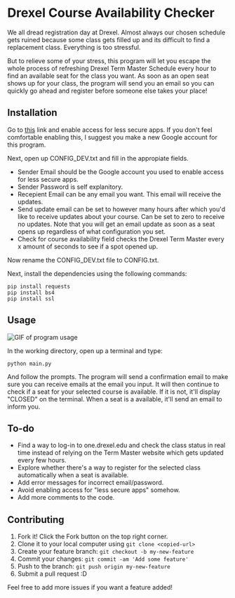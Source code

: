 # Drexel Course Availability Checker

We all dread registration day at Drexel. Almost always our chosen schedule gets ruined because some class gets filled up and its difficult to find a replacement class. Everything is too stressful.

But to relieve some of your stress, this program will let you escape the whole process of refreshing Drexel Term Master Schedule every hour to find an available seat for the class you want. As soon as an open seat shows up for your class, the program will send you an email so you can quickly go ahead and register before someone else takes your place!

## Installation

Go to [this](https://myaccount.google.com/lesssecureapps) link and enable access for less secure apps. If you don't feel comfortable enabling this, I suggest you make a new Google account for this program.

Next, open up CONFIG_DEV.txt and fill in the appropiate fields.
* Sender Email should be the Google account you used to enable access for less secure apps.
* Sender Password is self explanitory.
* Recepient Email can be any email you want. This email will receive the updates.
* Send update email can be set to however many hours after which you'd like to receive updates about your course. Can be set to zero to receive no updates. Note that you will get an email update as soon as a seat opens up regardless of what configuration you set.
* Check for course availability field checks the Drexel Term Master every x amount of seconds to see if a spot opened up. 

Now rename the CONFIG_DEV.txt file to CONFIG.txt.

Next, install the dependencies using the following commands:
```
pip install requests
pip install bs4
pip install ssl
```
## Usage
![GIF of program usage](https://media.giphy.com/media/schUdfC2WqnWlZ6RD4/giphy.gif)

In the working directory, open up a terminal and type:
```
python main.py
```
And follow the prompts. The program will send a confirmation email to make sure you can receive emails at the email you input. It will then continue to check if a seat for your selected course is available. If it is not, it'll display "CLOSED" on the terminal. When a seat is a available, it'll send an email to inform you.

## To-do

* Find a way to log-in to one.drexel.edu and check the class status in real time instead of relying on the Term Master website which gets updated every few hours.
* Explore whether there's a way to register for the selected class automatically when a seat is available.
* Add error messages for incorrect email/password.
* Avoid enabling access for "less secure apps" somehow.
* Add more comments to the code.

## Contributing

1. Fork it! Click the Fork button on the top right corner.
1. Clone it to your local computer using `git clone <copied-url>`
1. Create your feature branch: `git checkout -b my-new-feature`
1. Commit your changes: `git commit -am 'Add some feature'`
1. Push to the branch: `git push origin my-new-feature`
1. Submit a pull request :D

Feel free to add more issues if you want a feature added!
